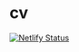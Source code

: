 # cv
[![Netlify Status](https://api.netlify.com/api/v1/badges/c7a7439a-b423-4636-a761-cff2d05c35d1/deploy-status)](https://app.netlify.com/sites/amazing-dodol-c08c17/deploys)
